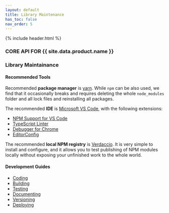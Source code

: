 ```yaml
---
layout: default
title: Library Maintenance
has_toc: false
nav_order: 5
---
```

{% include header.html %}
### CORE API FOR {{ site.data.product.name }}

### Library Maintainance

#### Recommended Tools

Recommended **package manager** is [yarn](https://yarnpkg.com). While `npm` can be also used, we find that it occasionally breaks and requires deleting the whole `node_modules` folder and all lock files and reinstalling all packages.

The recommended **IDE** is [Microsoft VS Code](https://code.visualstudio.com/), with the following extensions:

* [NPM Support for VS Code](https://marketplace.visualstudio.com/items?itemName=eg2.vscode-npm-script)
* [TypeScript Linter](https://marketplace.visualstudio.com/items?itemName=ms-vscode.vscode-typescript-tslint-plugin)
* [Debugger for Chrome](https://marketplace.visualstudio.com/items?itemName=msjsdiag.debugger-for-chrome)
* [EditorConfig](https://marketplace.visualstudio.com/items?itemName=EditorConfig.EditorConfig)

The recommended **local NPM registry** is [Verdaccio](https://verdaccio.org/). It is very simple to install and configure, and it allows you to test publishing of NPM modules locally without exposing your unfinished work to the whole world.

#### Development Guides

* [Coding](code.md)
* [Building](build.md)
* [Testing](test.md)
* [Documenting](document.md)
* [Versioning](version.md)
* [Deploying](deploy.md)
